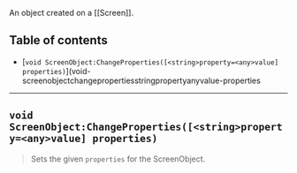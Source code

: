 An object created on a [[Screen]].

## Table of contents
* [`void ScreenObject:ChangeProperties([<string>property=<any>value] properties)`](void-screenobjectchangepropertiesstringpropertyanyvalue-properties

___

## `void ScreenObject:ChangeProperties([<string>property=<any>value] properties)`

> Sets the given `properties` for the ScreenObject.